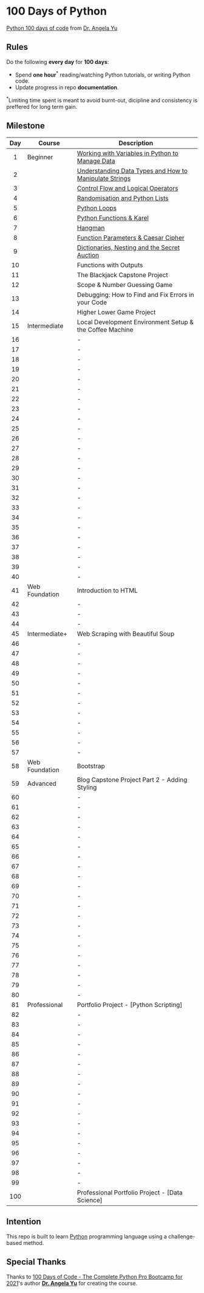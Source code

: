 # 100 Days of Python

[Python 100 days of code](https://www.udemy.com/share/103IHMAEocdVxTTHg=/) from [Dr. Angela Yu](https://www.udemy.com/course/100-days-of-code/#instructor-1)

## Rules
Do the following **every day** for **100 days**:
* Spend **one hour**<sup>*</sup> reading/watching Python tutorials, or writing Python code.
* Update progress in repo **documentation**.

<sup>*</sup>Limiting time spent is meant to avoid burnt-out, dicipline and consistency is preffered for long term gain.

## Milestone

| Day | Course | Description |
|:---:|--------|-------------|
|1| Beginner | [Working with Variables in Python to Manage Data](https://github.com/fadhilhaka/100-Days-of-Python/tree/main/Day%201) |
|2|  | [Understanding Data Types and How to Manipulate Strings](https://github.com/fadhilhaka/100-Days-of-Python/tree/main/Day%202) |
|3|  | [Control Flow and Logical Operators](https://github.com/fadhilhaka/100-Days-of-Python/tree/main/Day%203) |
|4|  | [Randomisation and Python Lists](https://github.com/fadhilhaka/100-Days-of-Python/tree/main/Day%204) |
|5|  | [Python Loops](https://github.com/fadhilhaka/100-Days-of-Python/tree/main/Day%205) |
|6|  | [Python Functions & Karel](https://github.com/fadhilhaka/100-Days-of-Python/tree/main/Day%206) |
|7|  | [Hangman](https://github.com/fadhilhaka/100-Days-of-Python/tree/main/Day%207) |
|8|  | [Function Parameters & Caesar Cipher](https://github.com/fadhilhaka/100-Days-of-Python/tree/main/Day%208) |
|9|  | [Dictionaries, Nesting and the Secret Auction](https://github.com/fadhilhaka/100-Days-of-Python/tree/main/Day%209) |
|10|  | Functions with Outputs |
|11|  | The Blackjack Capstone Project |
|12|  | Scope & Number Guessing Game |
|13|  | Debugging: How to Find and Fix Errors in your Code |
|14|  | Higher Lower Game Project |
|15| Intermediate | Local Development Environment Setup & the Coffee Machine |
|16|  | - |
|17|  | - |
|18|  | - |
|19|  | - |
|20|  | - |
|21|  | - |
|22|  | - |
|23|  | - |
|24|  | - |
|25|  | - |
|26|  | - |
|27|  | - |
|28|  | - |
|29|  | - |
|30|  | - |
|31|  | - |
|32|  | - |
|33|  | - |
|34|  | - |
|35|  | - |
|36|  | - |
|37|  | - |
|38|  | - |
|39|  | - |
|40|  | - |
|41| Web Foundation | Introduction to HTML |
|42|  | - |
|43|  | - |
|44|  | - |
|45| Intermediate+ | Web Scraping with Beautiful Soup |
|46|  | - |
|47|  | - |
|48|  | - |
|49|  | - |
|50|  | - |
|51|  | - |
|52|  | - |
|53|  | - |
|54|  | - |
|55|  | - |
|56|  | - |
|57|  | - |
|58| Web Foundation | Bootstrap |
|59| Advanced | Blog Capstone Project Part 2 - Adding Styling |
|60|  | - |
|61|  | - |
|62|  | - |
|63|  | - |
|64|  | - |
|65|  | - |
|66|  | - |
|67|  | - |
|68|  | - |
|69|  | - |
|70|  | - |
|71|  | - |
|72|  | - |
|73|  | - |
|74|  | - |
|75|  | - |
|76|  | - |
|77|  | - |
|78|  | - |
|79|  | - |
|80|  | - |
|81| Professional | Portfolio Project - [Python Scripting] |
|82|  | - |
|83|  | - |
|84|  | - |
|85|  | - |
|86|  | - |
|87|  | - |
|88|  | - |
|89|  | - |
|90|  | - |
|91|  | - |
|92|  | - |
|93|  | - |
|94|  | - |
|95|  | - |
|96|  | - |
|97|  | - |
|98|  | - |
|99|  | - |
|100|  | Professional Portfolio Project - [Data Science] |

## Intention

This repo is built to learn [Python](https://www.python.org) programming language using a challenge-based method.

## Special Thanks

Thanks to [100 Days of Code - The Complete Python Pro Bootcamp for 2021](https://www.udemy.com/share/103IHMAEocdVxTTHg=/)'s author [**Dr. Angela Yu**](https://www.udemy.com/user/4b4368a3-b5c8-4529-aa65-2056ec31f37e/) for creating the course.